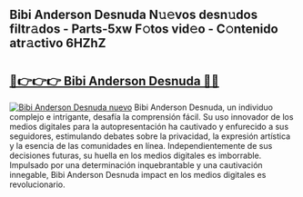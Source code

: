 ## Bibi Anderson Desnuda N𝚞𝚎vos desn𝚞dos filtr𝚊dos - Parts-5xw F𝚘tos vid𝚎o - C𝚘ntenido atr𝚊ctivo 6HZhZ

# <h2><a href="http://mb8w71.tromn.icu/?c=Bibi+Anderson+Desnuda">🔗👉👉👉 Bibi Anderson Desnuda 🔗🔗</a></h2>

[![Bibi Anderson Desnuda nuevo](https://i.imgur.com/pEAQMta.gif)](http://mb8w71.tromn.icu/?c=Bibi+Anderson+Desnuda)
Bibi Anderson Desnuda, un individuo complejo e intrigante, desafía la comprensión fácil. Su uso innovador de los medios digitales para la autopresentación ha cautivado y enfurecido a sus seguidores, estimulando debates sobre la privacidad, la expresión artística y la esencia de las comunidades en línea. Independientemente de sus decisiones futuras, su huella en los medios digitales es imborrable. Impulsado por una determinación inquebrantable y una cautivación innegable, Bibi Anderson Desnuda impact en los medios digitales es revolucionario.
